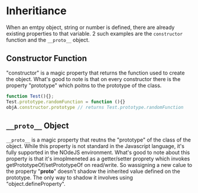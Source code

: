 # Inheritiance

When an emtpy object, string or number is defined, there are already existing properties to that variable. 2 such examples are the `constructor` function and the `__proto__` object. 

## Constructor Function

"constructor" is a magic property that returns the function used to create the object. What's good to note is that on every constructor there is the property "prototype" which poitns to the prototype of the class. 

```js
function Test(){};
Test.prototype.randomFunction = function (){}
objA.constructor.prototype // returns Test.prototype.randomFunction
```

## `__proto__` Object

 `__proto__` is a magic property that reutns the "prototype" of the class of the object. While this property is not standard in the Javascript language, it's fully supported in the NOdeJS environment. What's good to note about this property is that it's imoplmeneted as a getter/setter proprety which invokes getPrototypeOf/setPrototypeOf on read/write. So wassigning a new calue to the property "__proto__" doesn't shadow the inherited value defined on the prototype. The only way to shadow it involves using "object.defineProperty".

